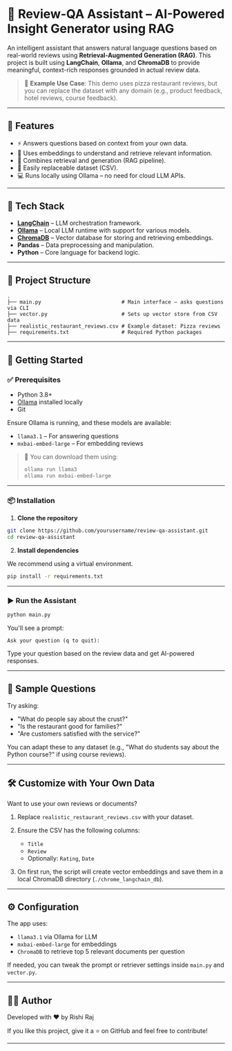 
# 🤖 Review-QA Assistant – AI-Powered Insight Generator using RAG

An intelligent assistant that answers natural language questions based on real-world reviews using **Retrieval-Augmented Generation (RAG)**. This project is built using **LangChain**, **Ollama**, and **ChromaDB** to provide meaningful, context-rich responses grounded in actual review data.

> 🍕 **Example Use Case**: This demo uses pizza restaurant reviews, but you can replace the dataset with any domain (e.g., product feedback, hotel reviews, course feedback).

---

## 🌟 Features

- ⚡️ Answers questions based on context from your own data.
- 🧠 Uses embeddings to understand and retrieve relevant information.
- 🔄 Combines retrieval and generation (RAG pipeline).
- 🔌 Easily replaceable dataset (CSV).
- 💻 Runs locally using Ollama – no need for cloud LLM APIs.

---

## 🧱 Tech Stack

- **[LangChain](https://www.langchain.com/)** – LLM orchestration framework.
- **[Ollama](https://ollama.com/)** – Local LLM runtime with support for various models.
- **[ChromaDB](https://www.trychroma.com/)** – Vector database for storing and retrieving embeddings.
- **Pandas** – Data preprocessing and manipulation.
- **Python** – Core language for backend logic.

---

## 📁 Project Structure

```
.
├── main.py                          # Main interface – asks questions via CLI
├── vector.py                        # Sets up vector store from CSV data
├── realistic_restaurant_reviews.csv # Example dataset: Pizza reviews
├── requirements.txt                 # Required Python packages
```

---

## 🚀 Getting Started

### ✅ Prerequisites

- Python 3.8+
- [Ollama](https://ollama.com) installed locally
- Git

Ensure Ollama is running, and these models are available:

- `llama3.1` – For answering questions
- `mxbai-embed-large` – For embedding reviews

> 📌 You can download them using:
> ```bash
> ollama run llama3
> ollama run mxbai-embed-large
> ```

---

### 📦 Installation

1. **Clone the repository**

```bash
git clone https://github.com/yourusername/review-qa-assistant.git
cd review-qa-assistant
```

2. **Install dependencies**

We recommend using a virtual environment.

```bash
pip install -r requirements.txt
```

---

### ▶️ Run the Assistant

```bash
python main.py
```

You'll see a prompt:

```
Ask your question (q to quit):
```

Type your question based on the review data and get AI-powered responses.

---

## 🧪 Sample Questions

Try asking:

- "What do people say about the crust?"
- "Is the restaurant good for families?"
- "Are customers satisfied with the service?"

You can adapt these to any dataset (e.g., "What do students say about the Python course?" if using course reviews).

---

## 🛠️ Customize with Your Own Data

Want to use your own reviews or documents?

1. Replace `realistic_restaurant_reviews.csv` with your dataset.
2. Ensure the CSV has the following columns:
   - `Title`
   - `Review`
   - Optionally: `Rating`, `Date`

3. On first run, the script will create vector embeddings and save them in a local ChromaDB directory (`./chrome_langchain_db`).

---

## ⚙️ Configuration

The app uses:

- `llama3.1` via Ollama for LLM
- `mxbai-embed-large` for embeddings
- `ChromaDB` to retrieve top 5 relevant documents per question

If needed, you can tweak the prompt or retriever settings inside `main.py` and `vector.py`.

---

## 👨‍💻 Author

Developed with ❤️ by Rishi Raj

If you like this project, give it a ⭐️ on GitHub and feel free to contribute!

---
